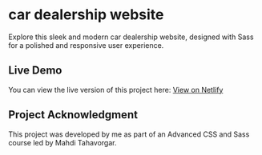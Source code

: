 # car dealership website

Explore this sleek and modern car dealership website, designed with Sass for a polished and responsive user experience.

## Live Demo

You can view the live version of this project here: <a href="https://monumental-tartufo-6cc602.netlify.app/" target="_blank">View on Netlify</a>

## Project Acknowledgment

This project was developed by me as part of an Advanced CSS and Sass course led by Mahdi Tahavorgar.

